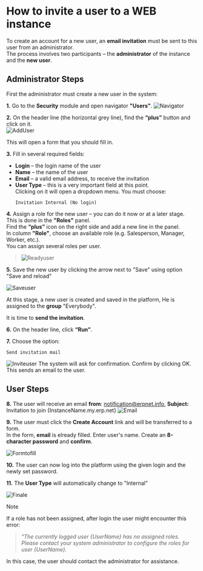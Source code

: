 # How to invite a user to a WEB instance

To create an account for a new user, an **email invitation** must be sent to this user from an administrator.  
The process involves two participants – the **administrator** of the instance and the **new user**.

## Administrator Steps

First the administrator must create a new user in the system:

**1.** Go to the **Security** module and open navigator **"Users"**.
![Navigator](pictures/navuser.png)


**2.** On the header line (the horizontal grey line), find the **“plus”** button and click on it.  
![AddUser](pictures/plususer.png)

This will open a form that you should fill in. 

**3.** Fill in several required fields:
   - **Login** – the login name of the user
   - **Name** – the name of the user
   - **Email** – a valid email address, to receive the invitation
   - **User Type** – this is a very important field at this point.  
     Clicking on it will open a dropdown menu. You must choose:  
     ```text
     Invitation Internal (No login)
     ```

**4.** Assign a role for the new user – you can do it now or at a later stage.  
   This is done in the **"Roles"** panel.  
   Find the **“plus”** icon on the right side and add a new line in the panel.  
   In column **"Role"**, choose an available role (e.g. Salesperson, Manager, Worker, etc.).  
   You can assign several roles per user.
   
  > ![Readyuser](pictures/readyuser.png)

**5.** Save the new user by clicking the arrow next to "Save" using option "Save and reload"
   
   ![Saveuser](pictures/saveuser.png)
   
   At this stage, a new user is created and saved in the platform, He is assigned to the **group** "Everybody".
   
   It is time to **send the invitation**.

**6.** On the header line, click **“Run”**.

**7.** Choose the option:  
   ```text
   Send invitation mail
   ```  
![Inviteuser](pictures/invite.png)
The system will ask for confirmation. Confirm by clicking OK. This sends an email to the user.

## User Steps

**8.** The user will receive an email **from**: notification@erpnet.info,  **Subject:**   Invitation to join {InstanceName.my.erp.net}
![Email](pictures/mailuser.png)
   
**9.** The user must click the **Create Account** link and will be transferred to a form.  
In the form, **email** is elready filled.
Enter user's name.
Create an **8-character password** and **confirm**.

![Formtofill](pictures/formfill.png)


**10.** The user can now log into the platform using the given login and the newly set password.

**11.** The **User Type** will automatically change to "Internal" 

![Finale](pictures/finale.png)
  
> [!NOTE] 
If a role has not been assigned, after login the user might encounter this error:
> 
> _"The currently logged user {UserName} has no assigned roles.
> Please contact your system administrator to configure the roles for user {UserName}._

In this case, the user should contact the administrator for assistance.
   
